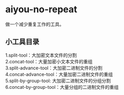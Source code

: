 # aiyou-no-repeat

做一个减少重复工作的工具。

## 小工具目录

1.split-tool：大加密文本文件的分割   
2.concat-tool：大量加密小文本文件的重组   
3.split-advance-tool：大加密二进制文件的分割   
4.concat-advance-tool：大量加密二进制文件的重组   
5.split-by-group-tool: 大加密二进制文件的分组分割   
6.concat-by-group-tool：大量分组的二进制文件的重组   
